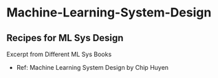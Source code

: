 # Machine-Learning-System-Design

## Recipes for ML Sys Design

Excerpt from Different ML Sys Books
* Ref: Machine Learning System Design by Chip Huyen

